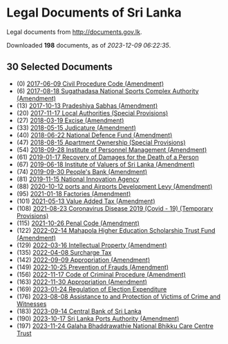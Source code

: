 # Legal Documents of Sri Lanka

Legal documents from http://documents.gov.lk.

Downloaded **198** documents, as of *2023-12-09 06:22:35*.

## 30 Selected Documents

* (0) [2017-06-09 Civil Procedure Code (Amendment)](data/doc/2017-06-09-civil-procedure-code-amendment/doc.pdf)
* (6) [2017-08-18 Sugathadasa National Sports Complex Authority  (Amendment)](data/doc/2017-08-18-sugathadasa-national-sports-complex-authority--amendment/doc.pdf)
* (13) [2017-10-13 Pradeshiya Sabhas (Amendment)](data/doc/2017-10-13-pradeshiya-sabhas-amendment/doc.pdf)
* (20) [2017-11-17 Local Authorities (Special Provisions)](data/doc/2017-11-17-local-authorities-special-provisions/doc.pdf)
* (27) [2018-03-19 Excise (Amendment)](data/doc/2018-03-19-excise-amendment/doc.pdf)
* (33) [2018-05-15 Judicature (Amendment)](data/doc/2018-05-15-judicature-amendment/doc.pdf)
* (40) [2018-06-22 National Defence Fund (Amendment)](data/doc/2018-06-22-national-defence-fund-amendment/doc.pdf)
* (47) [2018-08-15 Apartment Ownership (Special Provisions) ](data/doc/2018-08-15-apartment-ownership-special-provisions/doc.pdf)
* (54) [2018-09-28 Institute of Personnel Management (Amendment)](data/doc/2018-09-28-institute-of-personnel-management-amendment/doc.pdf)
* (61) [2019-01-17 Recovery of Damages for the Death of a Person](data/doc/2019-01-17-recovery-of-damages-for-the-death-of-a-person/doc.pdf)
* (67) [2019-06-18 Institute of Valuers of Sri Lanka (Amendment)](data/doc/2019-06-18-institute-of-valuers-of-sri-lanka-amendment/doc.pdf)
* (74) [2019-09-30 People's Bank (Amendment)](data/doc/2019-09-30-peoples-bank-amendment/doc.pdf)
* (81) [2019-11-15 National Innovation Agency](data/doc/2019-11-15-national-innovation-agency/doc.pdf)
* (88) [2020-10-12 ports and Airports Development Levy (Amendment)](data/doc/2020-10-12-ports-and-airports-development-levy-amendment/doc.pdf)
* (95) [2021-01-18 Factories (Amendment)](data/doc/2021-01-18-factories-amendment/doc.pdf)
* (101) [2021-05-13 Value Added Tax (Amendment)](data/doc/2021-05-13-value-added-tax-amendment/doc.pdf)
* (108) [2021-08-23 Coronavirus Disease 2019 (Covid - 19) (Temporary Provisions)](data/doc/2021-08-23-coronavirus-disease-2019-covid---19-temporary-provisions/doc.pdf)
* (115) [2021-10-26 Penal Code (Amendment)](data/doc/2021-10-26-penal-code-amendment/doc.pdf)
* (122) [2022-02-14 Mahapola Higher Education Scholarship Trust Fund (Amendment) ](data/doc/2022-02-14-mahapola-higher-education-scholarship-trust-fund-amendment/doc.pdf)
* (129) [2022-03-16 Intellectual Property (Amendment)](data/doc/2022-03-16-intellectual-property-amendment/doc.pdf)
* (135) [2022-04-08 Surcharge Tax](data/doc/2022-04-08-surcharge-tax/doc.pdf)
* (142) [2022-09-09 Appropriation (Amendment) ](data/doc/2022-09-09-appropriation-amendment/doc.pdf)
* (149) [2022-10-25 Prevention of Frauds (Amendment)](data/doc/2022-10-25-prevention-of-frauds-amendment/doc.pdf)
* (156) [2022-11-17 Code of Criminal Procedure (Amendment)](data/doc/2022-11-17-code-of-criminal-procedure-amendment/doc.pdf)
* (163) [2022-11-30 Appropriation (Amendment)](data/doc/2022-11-30-appropriation-amendment/doc.pdf)
* (169) [2023-01-24 Regulation of Election Expenditure](data/doc/2023-01-24-regulation-of-election-expenditure/doc.pdf)
* (176) [2023-08-08 Assistance to and Protection of Victims of Crime and Witnesses](data/doc/2023-08-08-assistance-to-and-protection-of-victims-of-crime-and-witnesses/doc.pdf)
* (183) [2023-09-14 Central Bank of Sri Lanka](data/doc/2023-09-14-central-bank-of-sri-lanka/doc.pdf)
* (190) [2023-10-17 Sri Lanka Ports Authority (Amendment)](data/doc/2023-10-17-sri-lanka-ports-authority-amendment/doc.pdf)
* (197) [2023-11-24 Galaha Bhaddrawathie National Bhikku Care Centre Trust ](data/doc/2023-11-24-galaha-bhaddrawathie-national-bhikku-care-centre-trust/doc.pdf)
